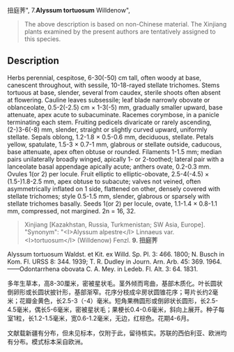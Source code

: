 扭庭荠",
7.**Alyssum tortuosum** Willdenow",

> The above description is based on non-Chinese material. The Xinjiang plants examined by the present authors are tentatively assigned to this species.

## Description
Herbs perennial, cespitose, 6-30(-50) cm tall, often woody at base, canescent throughout, with sessile, 10-18-rayed stellate trichomes. Stems tortuous at base, slender, several from caudex, sterile shoots often absent at flowering. Cauline leaves subsessile; leaf blade narrowly obovate or oblanceolate, 0.5-2(-2.5) cm × 1-3(-5) mm, gradually smaller upward, base attenuate, apex acute to subacuminate. Racemes corymbose, in a panicle terminating each stem. Fruiting pedicels divaricate or rarely ascending, (2-)3-6(-8) mm, slender, straight or slightly curved upward, uniformly stellate. Sepals oblong, 1.2-1.8 × 0.5-0.6 mm, deciduous, stellate. Petals yellow, spatulate, 1.5-3 × 0.7-1 mm, glabrous or stellate outside, caducous, base attenuate, apex often obtuse or rounded. Filaments 1-1.5 mm; median pairs unilaterally broadly winged, apically 1- or 2-toothed; lateral pair with a lanceolate basal appendage apically acute; anthers ovate, 0.2-0.3 mm. Ovules 1(or 2) per locule. Fruit elliptic to elliptic-obovate, 2.5-4(-4.5) × (1.5-)1.8-2.5 mm, apex obtuse to subacute; valves not veined, often asymmetrically inflated on 1 side, flattened on other, densely covered with stellate trichomes; style 0.5-1.5 mm, slender, glabrous or sparsely with stellate trichomes basally. Seeds 1(or 2) per locule, ovate, 1.1-1.4 × 0.8-1.1 mm, compressed, not margined. 2n = 16, 32.

> Xinjiang [Kazakhstan, Russia, Turkmenistan; SW Asia, Europe].
  "Synonym": "&lt;I&gt;Alyssum alpestre&lt;/I&gt; Linnaeus var. &lt;I&gt;tortuosum&lt;/I&gt; (Willdenow) Fenzl.
**9. 扭庭荠**

Alyssum tortuosum Waldst. et Kit. ex Willd. Sp. Pl. 3: 466. 1800; N. Busch in Kom. Fl. URSS 8: 344. 1939; T. R. Dudley in Journ. Arn. Arb. 45: 369. 1964. ——Odontarrhena obovata C. A. Mey. in Ledeb. Fl. Alt. 3: 64. 1831.

多年生草本，高8-30厘米，密被星状毛。茎外倾而弯曲，基部木质化。叶长圆状倒卵形或长圆状披针形，基部渐窄。花序分枝成伞房状圆锥花序；萼片长约2毫米；花瓣金黄色，长2.5-3（-4）毫米。短角果椭圆形或倒卵状长圆形，长2.5-4.5毫米，偶长5-6毫米，密被星状毛；果梗长0.4-0.6毫米，斜向上展开。种子每室1粒，长1.2-1.5毫米，宽0.6-1.2毫米，无边，红棕色。花期4-6月。

文献载新疆有分布，但未见标本，仅附于此，留待核实。苏联的西伯利亚、欧洲均有分布。模式标本采自欧洲。
